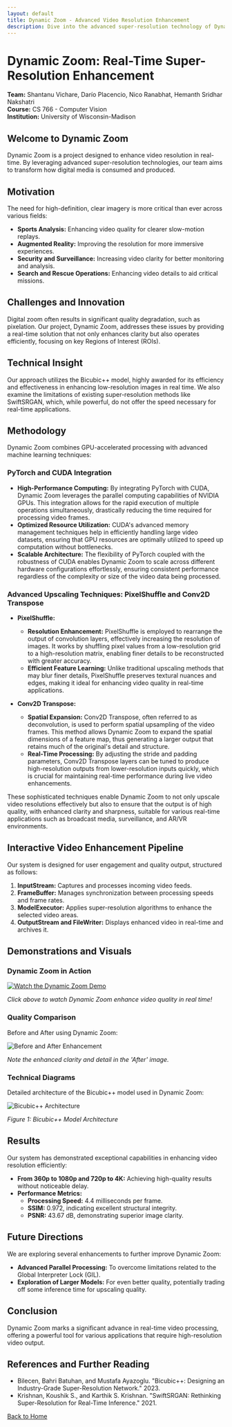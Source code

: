 ```yaml
---
layout: default
title: Dynamic Zoom - Advanced Video Resolution Enhancement
description: Dive into the advanced super-resolution technology of Dynamic Zoom, a real-time video enhancement system designed for digital media.
---
```


# Dynamic Zoom: Real-Time Super-Resolution Enhancement

**Team:** Shantanu Vichare, Darío Placencio, Nico Ranabhat, Hemanth Sridhar Nakshatri  
**Course:** CS 766 - Computer Vision  
**Institution:** University of Wisconsin-Madison

## Welcome to Dynamic Zoom

Dynamic Zoom is a project designed to enhance video resolution in real-time. By leveraging advanced super-resolution technologies, our team aims to transform how digital media is consumed and produced.

## Motivation

The need for high-definition, clear imagery is more critical than ever across various fields:

- **Sports Analysis:** Enhancing video quality for clearer slow-motion replays.
- **Augmented Reality:** Improving the resolution for more immersive experiences.
- **Security and Surveillance:** Increasing video clarity for better monitoring and analysis.
- **Search and Rescue Operations:** Enhancing video details to aid critical missions.

## Challenges and Innovation

Digital zoom often results in significant quality degradation, such as pixelation. Our project, Dynamic Zoom, addresses these issues by providing a real-time solution that not only enhances clarity but also operates efficiently, focusing on key Regions of Interest (ROIs).

## Technical Insight

Our approach utilizes the Bicubic++ model, highly awarded for its efficiency and effectiveness in enhancing low-resolution images in real time. We also examine the limitations of existing super-resolution methods like SwiftSRGAN, which, while powerful, do not offer the speed necessary for real-time applications.

## Methodology

Dynamic Zoom combines GPU-accelerated processing with advanced machine learning techniques:

### PyTorch and CUDA Integration

- **High-Performance Computing:** By integrating PyTorch with CUDA, Dynamic Zoom leverages the parallel computing capabilities of NVIDIA GPUs. This integration allows for the rapid execution of multiple operations simultaneously, drastically reducing the time required for processing video frames.
- **Optimized Resource Utilization:** CUDA's advanced memory management techniques help in efficiently handling large video datasets, ensuring that GPU resources are optimally utilized to speed up computation without bottlenecks.
- **Scalable Architecture:** The flexibility of PyTorch coupled with the robustness of CUDA enables Dynamic Zoom to scale across different hardware configurations effortlessly, ensuring consistent performance regardless of the complexity or size of the video data being processed.

### Advanced Upscaling Techniques: PixelShuffle and Conv2D Transpose

- **PixelShuffle:**
  - **Resolution Enhancement:** PixelShuffle is employed to rearrange the output of convolution layers, effectively increasing the resolution of images. It works by shuffling pixel values from a low-resolution grid to a high-resolution matrix, enabling finer details to be reconstructed with greater accuracy.
  - **Efficient Feature Learning:** Unlike traditional upscaling methods that may blur finer details, PixelShuffle preserves textural nuances and edges, making it ideal for enhancing video quality in real-time applications.
  
- **Conv2D Transpose:**
  - **Spatial Expansion:** Conv2D Transpose, often referred to as deconvolution, is used to perform spatial upsampling of the video frames. This method allows Dynamic Zoom to expand the spatial dimensions of a feature map, thus generating a larger output that retains much of the original's detail and structure.
  - **Real-Time Processing:** By adjusting the stride and padding parameters, Conv2D Transpose layers can be tuned to produce high-resolution outputs from lower-resolution inputs quickly, which is crucial for maintaining real-time performance during live video enhancements.
  
These sophisticated techniques enable Dynamic Zoom to not only upscale video resolutions effectively but also to ensure that the output is of high quality, with enhanced clarity and sharpness, suitable for various real-time applications such as broadcast media, surveillance, and AR/VR environments.

## Interactive Video Enhancement Pipeline

Our system is designed for user engagement and quality output, structured as follows:

1. **InputStream:** Captures and processes incoming video feeds.
2. **FrameBuffer:** Manages synchronization between processing speeds and frame rates.
3. **ModelExecutor:** Applies super-resolution algorithms to enhance the selected video areas.
4. **OutputStream and FileWriter:** Displays enhanced video in real-time and archives it.

## Demonstrations and Visuals

### Dynamic Zoom in Action

[![Watch the Dynamic Zoom Demo](https://example.com/path_to_demo_video.gif)](https://example.com/full_demo_video)

*Click above to watch Dynamic Zoom enhance video quality in real time!*

### Quality Comparison

Before and After using Dynamic Zoom:

![Before and After Enhancement](https://example.com/before_after_image.jpg)

*Note the enhanced clarity and detail in the 'After' image.*

### Technical Diagrams

Detailed architecture of the Bicubic++ model used in Dynamic Zoom:

![Bicubic++ Architecture](https://example.com/bicubic_plus_plus_architecture.png)

*Figure 1: Bicubic++ Model Architecture*

## Results

Our system has demonstrated exceptional capabilities in enhancing video resolution efficiently:

- **From 360p to 1080p and 720p to 4K:** Achieving high-quality results without noticeable delay.
- **Performance Metrics:**
  - **Processing Speed:** 4.4 milliseconds per frame.
  - **SSIM:** 0.972, indicating excellent structural integrity.
  - **PSNR:** 43.67 dB, demonstrating superior image clarity.

## Future Directions

We are exploring several enhancements to further improve Dynamic Zoom:

- **Advanced Parallel Processing:** To overcome limitations related to the Global Interpreter Lock (GIL).
- **Exploration of Larger Models:** For even better quality, potentially trading off some inference time for upscaling quality.

## Conclusion

Dynamic Zoom marks a significant advance in real-time video processing, offering a powerful tool for various applications that require high-resolution video output.

## References and Further Reading

- Bilecen, Bahri Batuhan, and Mustafa Ayazoglu. "Bicubic++: Designing an Industry-Grade Super-Resolution Network." 2023.
- Krishnan, Koushik S., and Karthik S. Krishnan. "SwiftSRGAN: Rethinking Super-Resolution for Real-Time Inference." 2021.

[Back to Home](./)
